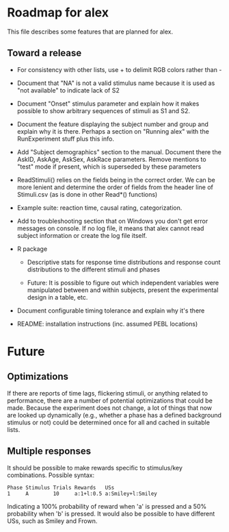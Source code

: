 Roadmap for alex
================

This file describes some features that are planned for alex.

Toward a release
----------------

- For consistency with other lists, use + to delimit RGB colors rather
  than -

- Document that "NA" is not a valid stimulus name because it is used
  as "not available" to indicate lack of S2

- Document "Onset" stimulus parameter and explain how it makes
  possible to show arbitrary sequences of stimuli as S1 and S2.

- Document the feature displaying the subject number and group and
  explain why it is there. Perhaps a section on "Running alex" with
  the RunExperiment stuff plus this info.

- Add "Subject demographics" section to the manual. Document there the
  AskID, AskAge, AskSex, AskRace parameters. Remove mentions to "test"
  mode if present, which is superseded by these parameters

- ReadStimuli() relies on the fields being in the correct order. We
  can be more lenient and determine the order of fields from the
  header line of Stimuli.csv (as is done in other Read*() functions)

- Example suite: reaction time, causal rating, categorization.

- Add to troubleshooting section that on Windows you don't get error
  messages on console. If no log file, it means that alex cannot read
  subject information or create the log file itself.

- R package

  - Descriptive stats for response time distributions and response
    count distributions to the different stimuli and phases

  - Future: It is possible to figure out which independent variables
    were manipulated between and within subjects, present the
    experimental design in a table, etc.

- Document configurable timing tolerance and explain why it's there

- README: installation instructions (inc. assumed PEBL locations)


Future
======

Optimizations
-------------

If there are reports of time lags, flickering stimuli, or anything
related to performance, there are a number of potential optimizations
that could be made. Because the experiment does not change, a lot of
things that now are looked up dynamically (e.g., whether a phase has a
defined background stimulus or not) could be determined once for all
and cached in suitable lists.


Multiple responses
------------------

It should be possible to make rewards specific to stimulus/key
combinations. Possible syntax:

    Phase Stimulus Trials Rewards   USs
    1     A        10     a:1+l:0.5 a:Smiley+l:Smiley

Indicating a 100% probability of reward when 'a' is pressed and a 50%
probability when 'b' is pressed. It would also be possible to have
different USs, such as Smiley and Frown.
